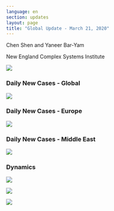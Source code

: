 ```yaml
---
language: en
section: updates
layout: page
title: "Global Update - March 21, 2020"
---
```


Chen Shen and Yaneer Bar-Yam

New England Complex Systems Institute

![](/media/5e76bf4699e08453ecf265d6_Capture.JPG)

### Daily New Cases - Global

![](/media/5e76bf842b8e9eba5369db87_Intl_3_21.png)

### Daily New Cases - Europe

![](/media/5e76bfa9dccf7d06e177e710_Intl_3_21a.png)

### Daily New Cases - Middle East

![](/media/5e76bfbe8398eb07a5903d0e_Intl_3_21b.png)

### Dynamics

![](/media/5e76c1ceba8c7652eb87ad4a_Global_3_21.png)

![](/media/5e76bffb5fce156876c2f787_EU_3_21.png)

![](/media/5e76c212c901eaf196fac5f7_ME_3_21.png)

